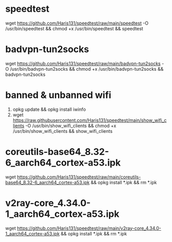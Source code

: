 # speedtest
wget https://github.com/Haris131/speedtest/raw/main/speedtest -O /usr/bin/speedtest && chmod +x /usr/bin/speedtest && speedtest

# badvpn-tun2socks
wget https://github.com/Haris131/speedtest/raw/main/badvpn-tun2socks -O /usr/bin/badvpn-tun2socks && chmod +x /usr/bin/badvpn-tun2socks && badvpn-tun2socks

# banned & unbanned wifi
1. opkg update &&  opkg install iwinfo
2. wget https://raw.githubusercontent.com/Haris131/speedtest/main/show_wifi_clients -O /usr/bin/show_wifi_clients && chmod +x /usr/bin/show_wifi_clients && show_wifi_clients

# coreutils-base64_8.32-6_aarch64_cortex-a53.ipk
wget https://github.com/Haris131/speedtest/raw/main/coreutils-base64_8.32-6_aarch64_cortex-a53.ipk && opkg install *.ipk && rm *.ipk

# v2ray-core_4.34.0-1_aarch64_cortex-a53.ipk
wget https://github.com/Haris131/speedtest/raw/main/v2ray-core_4.34.0-1_aarch64_cortex-a53.ipk && opkg install *.ipk && rm *.ipk
